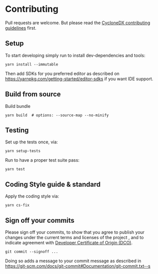 # Contributing

Pull requests are welcome.
But please read the
[CycloneDX contributing guidelines](https://github.com/CycloneDX/.github/blob/master/CONTRIBUTING.md)
first.

## Setup

To start developing simply run to install dev-dependencies and tools:

```shell
yarn install --immutable
```

Then add SDKs for you preferred editor as described on https://yarnpkg.com/getting-started/editor-sdks if you want IDE support.

## Build from source

Build bundle

```shell
yarn build  # options: --source-map --no-minify
```

## Testing

Set up the tests once, via:

```shell
yarn setup-tests
```

Run to have a proper test suite pass:

```shell
yarn test
```

## Coding Style guide & standard

Apply the coding style via:

```shell
yarn cs-fix
```

## Sign off your commits

Please sign off your commits, to show that you agree to publish your changes under the current terms and licenses of the project
, and to indicate agreement with [Developer Certificate of Origin (DCO)](https://developercertificate.org/).

```shell
git commit --signoff ...
```

Doing so adds a message to your commit message as described in https://git-scm.com/docs/git-commit#Documentation/git-commit.txt--s
